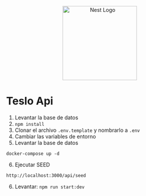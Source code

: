 <p align="center">
  <a href="http://nestjs.com/" target="blank"><img src="https://nestjs.com/img/logo-small.svg" width="200" alt="Nest Logo" /></a>
</p>

# Teslo Api

1. Levantar la base de datos
2. ```npm install```
3. Clonar el archivo ```.env.template``` y nombrarlo a ```.env```
4. Cambiar las variables de entorno
5. Levantar la base de datos
```
docker-compose up -d
```
6. Ejecutar SEED
```
http://localhost:3000/api/seed
```
6. Levantar: ```npm run start:dev```